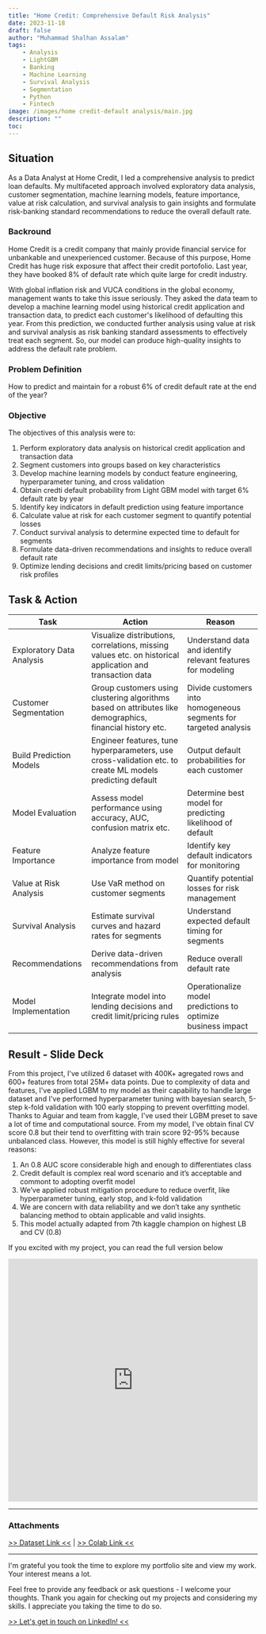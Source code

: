 ```yaml
---
title: "Home Credit: Comprehensive Default Risk Analysis"
date: 2023-11-18
draft: false
author: "Muhammad Shalhan Assalam"
tags:
    - Analysis
    - LightGBM
    - Banking
    - Machine Learning
    - Survival Analysis
    - Segmentation
    - Python
    - Fintech
image: /images/home credit-default analysis/main.jpg
description: ""
toc:
---
```


## Situation

As a Data Analyst at Home Credit, I led a comprehensive analysis to predict loan defaults. My multifaceted approach involved exploratory data analysis, customer segmentation, machine learning models, feature importance, value at risk calculation, and survival analysis to gain insights and formulate risk-banking standard recommendations to reduce the overall default rate.

### Backround
Home Credit is a credit company that mainly provide financial service for unbankable and unexperienced customer. Because of this purpose, Home Credit has huge risk exposure that affect their credit portofolio. Last year, they have booked 8% of default rate which quite large for credit industry.

With global inflation risk and VUCA conditions in the global economy, management wants to take this issue seriously. They asked the data team to develop a machine learning model using historical credit application and transaction data, to predict each customer's likelihood of defaulting this year. From this prediction, we conducted further analysis using value at risk and survival analysis as risk banking standard assessments to effectively treat each segment. So, our model can produce high-quality insights to address the default rate problem.

### Problem Definition
How to predict and maintain for a robust 6% of credit default rate at the end of the year?

### Objective
The objectives of this analysis were to:

1. Perform exploratory data analysis on historical credit application and transaction data
2. Segment customers into groups based on key characteristics
3. Develop machine learning models by conduct feature engineering, hyperparameter tuning, and cross validation
4. Obtain credti default probability from Light GBM model with target 6% default rate by year
5. Identify key indicators in default prediction using feature importance
6. Calculate value at risk for each customer segment to quantify potential losses
7. Conduct survival analysis to determine expected time to default for segments
8. Formulate data-driven recommendations and insights to reduce overall default rate
9. Optimize lending decisions and credit limits/pricing based on customer risk profiles

## Task & Action
| Task | Action | Reason |
|-|-|-|  
| Exploratory Data Analysis | Visualize distributions, correlations, missing values etc. on historical application and transaction data | Understand data and identify relevant features for modeling |
| Customer Segmentation | Group customers using clustering algorithms based on attributes like demographics, financial history etc. | Divide customers into homogeneous segments for targeted analysis | 
| Build Prediction Models | Engineer features, tune hyperparameters, use cross-validation etc. to create ML models predicting default | Output default probabilities for each customer |
| Model Evaluation | Assess model performance using accuracy, AUC, confusion matrix etc. | Determine best model for predicting likelihood of default |
| Feature Importance | Analyze feature importance from model | Identify key default indicators for monitoring |
| Value at Risk Analysis | Use VaR method on customer segments | Quantify potential losses for risk management | 
| Survival Analysis | Estimate survival curves and hazard rates for segments | Understand expected default timing for segments |
| Recommendations | Derive data-driven recommendations from analysis | Reduce overall default rate |
| Model Implementation | Integrate model into lending decisions and credit limit/pricing rules | Operationalize model predictions to optimize business impact |

## Result - Slide Deck

From this project, I've utilized 6 dataset with 400K+ agregated rows and 600+ features from total 25M+ data points. Due to complexity of data and features, I've applied LGBM to my model as their capability to handle large dataset and I've performed hyperparameter tuning with bayesian search, 5-step k-fold validation with 100 early stopping to prevent overfitting model. Thanks to Aguiar and team from kaggle, I've used their LGBM preset to save a lot of time and computational source. From my model, I've obtain final CV score 0.8 but their tend to overfitting with train score 92-95% because unbalanced class. However, this model is still highly effective for several reasons:
1. An 0.8 AUC score considerable high and enough to differentiates class
2. Credit default is complex real word scenario and it’s acceptable and commont to adopting overfit model
3. We’ve applied robust mitigation procedure to reduce overfit, like hyperparameter tuning, early stop, and k-fold validation
4. We are concern with data reliability and we don’t take any synthetic balancing method to obtain applicable and valid insights.
5. This model actually adapted from 7th kaggle champion on highest LB and CV (0.8)

If you excited with my project, you can read the full version below

<iframe src="https://docs.google.com/presentation/d/e/2PACX-1vROLKtRuyL5MOJbbjQOsCB9D_SNf-U8PChgStB4cZ3G9Xnn2KGPxPdMH4z0GDyYaAXM2UnDwtwNpS1T/embed?start=false&loop=false&delayms=3000" frameborder="0" width="100%" height="490" allowfullscreen="true" mozallowfullscreen="true" webkitallowfullscreen="true"></iframe>


---

### Attachments

<a href="https://www.kaggle.com/competitions/home-credit-default-risk/data" target="_blank">>> Dataset Link <<</a> | <a href="https://colab.research.google.com/drive/10frG3X3ltdYGdZ3ckGwdz_J89AMg6wIZ?authuser=0#scrollTo=2Emsf1P8-eGR&uniqifier=1" target="_blank">>> Colab Link <<</a>

---

I'm grateful you took the time to explore my portfolio site and view my work. Your interest means a lot. 

Feel free to provide any feedback or ask questions - I welcome your thoughts. Thank you again for checking out my projects and considering my skills. I appreciate you taking the time to do so.

<a href="https://www.linkedin.com/in/muhshalhan/" target="_blank">>> Let's get in touch on LinkedIn! <<</a>